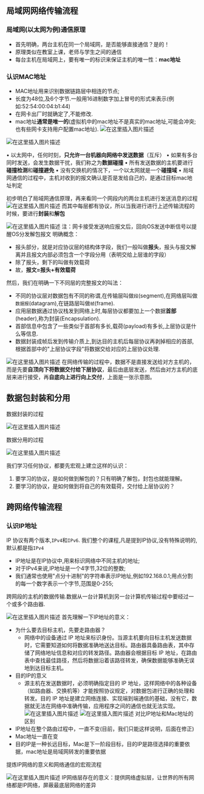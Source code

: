 ﻿
## 局域网网络传输流程


### 局域网(以太网为例)通信原理

- 首先明确，两台主机在同一个局域网，是否能够直接通信？是的！
- 原理类似在教室上课，老师与学生之间的通信
- 每台主机在局域网上，要有唯一的标识来保证主机的唯一性：**mac地址**

### 认识MAC地址

- MAC地址用来识别数据链路层中相连的节点;
- 长度为48位,及6个字节.一般用16进制数字加上冒号的形式来表示(例如:52:54:00:04:b1:44)
- 在网卡出厂时就确定了,不能修改.
- mac地址**通常是唯一的**(虚拟机中的mac地址不是真实的mac地址,可能会冲突;也有些网卡支持用户配置mac地址).
![在这里插入图片描述](https://i-blog.csdnimg.cn/direct/64c592e4ef4b4c18b1ce3f68a79526fe.png)

![在这里插入图片描述](https://i-blog.csdnimg.cn/direct/8fa81300cb524136a84173a31c69aa0e.png)

• 以太网中，任何时刻，**只允许一台机器向网络中发送数据**（互斥）
• 如果有多台同时发送，会发生数据干扰，我们称之为**数据碰撞**
• 所有发送数据的主机要进行**碰撞检测**和**碰撞避免**
• 没有交换机的情况下，一个以太网就是一个**碰撞域**
• 局域网通信的过程中，主机对收到的报文确认是否是发给自己的，是通过目标mac地址判定

初步明白了局域网通信原理，再来看同一个网段内的两台主机进行发送消息的过程
![在这里插入图片描述](https://i-blog.csdnimg.cn/direct/203d15c89b1044e184f145d622e6dbd4.png)
而其中每层都有协议，所以当我进行进行上述传输流程的时候，要进行**封装**和**解包**

![在这里插入图片描述](https://i-blog.csdnimg.cn/direct/f47e84f2efac4065b6f83711583233a4.png)
注：网卡接受发送响应报文后，回向OS发送中断信号以提醒OS分发解包报文
明确概念：

- 报头部分，就是对应协议层的结构体字段，我们一般叫做**报头**，报头与报文解离并且报文内部必须包含一个字段分用（表明交给上层谁的字段）
- 除了报头，剩下的叫做有效载荷
- 故，**报文=报头+有效载荷**

然后，我们在明确一下不同层的完整报文的叫法：
- 不同的协议层对数据包有不同的称谓,在传输层叫做`段`(segment),在网络层叫做`数据报`(datagram),在链路层叫做`帧`(frame).
- 应用层数据通过协议栈发到网络上时,每层协议都要加上一个数据**首部**(header),称为封装(Encapsulation).
- 首部信息中包含了一些类似于首部有多长,载荷(payload)有多长,上层协议是什么等信息.
- 数据封装成帧后发到传输介质上,到达目的主机后每层协议再剥掉相应的首部,根据首部中的"上层协议字段"将数据交给对应的上层协议处理.

![在这里插入图片描述](https://i-blog.csdnimg.cn/direct/55fb2665730d4404be6c06cbcfe654bc.png)
在网络传输的过程中，数据不是直接发送给对方主机的，而是先要**自顶向下将数据交付给下层协议**，最后由底层发送，然后由对方主机的底层来进行接受，再**自底向上进行向上交付**，上面是一张示意图。

## 数据包封装和分用

数据封装的过程

![在这里插入图片描述](https://i-blog.csdnimg.cn/direct/36a077c8895841f785aab322bdff4b29.png)

数据分用的过程


![在这里插入图片描述](https://i-blog.csdnimg.cn/direct/df428852d1484317ac43763c85d45301.png)

我们学习任何协议，都要先宏观上建立这样的认识：
1. 要学习的协议，是如何做到解包的？只有明确了解包，封包也就能理解。
2. 要学习的协议，是如何做到将自己的有效载荷，交付给上层协议的？

## 跨网络传输流程


### 认识IP地址

IP 协议有两个版本,`IPv4`和`IPv6`. 我们整个的课程,凡是提到IP协议,没有特殊说明的,默认都是指`IPv4`


 - IP地址是在IP协议中,用来标识网络中不同主机的地址;
 - 对于IPv4来说,IP地址是一个4字节,32位的整数;
 - 我们通常也使用"点分十进制"的字符串表示IP地址,例如192.168.0.1;用点分割的每一个数字表示一个字节,范围是0-255;



跨网段的主机的数据传输.数据从一台计算机到另一台计算机传输过程中要经过一个或多个路由器.


![在这里插入图片描述](https://i-blog.csdnimg.cn/direct/46102fabc1b541b6b20ff8f885a1c7b2.png)
首先理解一下IP地址的意义：
- 为什么要去目标主机，先要走路由器？
	- 网络中的设备通过 IP 地址来标识身份。当源主机要向目标主机发送数据时，它需要知道如何将数据准确地送达目标。路由器具备路由表，其中存储了网络地址信息和对应的转发路径。路由器会根据目标 IP 地址，在路由表中查找最佳路径，然后将数据沿着该路径转发，确保数据能够准确无误地到达目标主机。 
- 目的IP的意义
	- 源主机在发送数据时，必须明确指定目的 IP 地址，这样网络中的各种设备（如路由器、交换机等）才能按照协议规定，对数据包进行正确的处理和转发。目的 IP 地址是建立网络连接、实现端到端通信的基础，没有它，数据就无法在网络中准确传输，应用程序之间的通信也就无法实现。 
![在这里插入图片描述](https://i-blog.csdnimg.cn/direct/f1bc88bdbaa84c9aa8ea30f1d2844d9e.png)
![在这里插入图片描述](https://i-blog.csdnimg.cn/direct/1ec0ce118e9d49d38bc8a3d39348a8d1.png)
对比IP地址和Mac地址的区别
- IP地址在整个路由过程中，一直不变(目前，我们只能这样说明，后面在修正)
- Mac地址一直在变
- 目的IP是一种长远目标，Mac是下一阶段目标，目的IP是路径选择的重要依据，mac地址是局域网转发的重要依据

提炼IP网络的意义和网络通信的宏观流程

![在这里插入图片描述](https://i-blog.csdnimg.cn/direct/f67c98eb75424a00965ad0418290981c.png)
IP网络层存在的意义：提供网络虚拟层，让世界的所有网络都是IP网络，屏蔽最底层网络的差异
